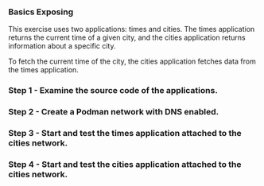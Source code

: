 ### Basics Exposing

This exercise uses two applications: times and cities. The times application returns the
current time of a given city, and the cities application returns information about a specific
city. 

To fetch the current time of the city, the cities application fetches data from the times
application.

### Step 1 - Examine the source code of the applications.

### Step 2 - Create a Podman network with DNS enabled.

### Step 3 - Start and test the times application attached to the cities network.

### Step 4 - Start and test the cities application attached to the cities network.


